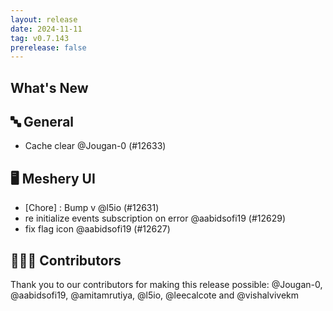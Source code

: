 ```yaml
---
layout: release
date: 2024-11-11
tag: v0.7.143
prerelease: false
---
```


## What's New
## 🔤 General
- Cache clear @Jougan-0 (#12633)

## 🖥 Meshery UI

- [Chore] : Bump v @l5io (#12631)
- re initialize events subscription on error @aabidsofi19 (#12629)
- fix flag icon @aabidsofi19 (#12627)

## 👨🏽‍💻 Contributors

Thank you to our contributors for making this release possible:
@Jougan-0, @aabidsofi19, @amitamrutiya, @l5io, @leecalcote and @vishalvivekm

